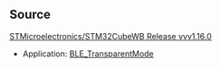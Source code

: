 
## Source

[STMicroelectronics/STM32CubeWB Release vvv1.16.0](https://github.com/STMicroelectronics/STM32CubeWB/releases/tag/vvv1.16.0)
- Application: [BLE_TransparentMode](https://github.com/STMicroelectronics/STM32CubeWB/tree/vvv1.16.0/Projects/P-NUCLEO-WB55.Nucleo/Applications/BLE/BLE_TransparentMode)

